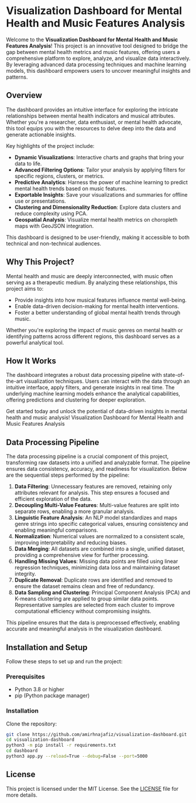 # Visualization Dashboard for Mental Health and Music Features Analysis

Welcome to the **Visualization Dashboard for Mental Health and Music Features Analysis**! This project is an innovative tool designed to bridge the gap between mental health metrics and music features, offering users a comprehensive platform to explore, analyze, and visualize data interactively. By leveraging advanced data processing techniques and machine learning models, this dashboard empowers users to uncover meaningful insights and patterns.

## Overview

The dashboard provides an intuitive interface for exploring the intricate relationships between mental health indicators and musical attributes. Whether you're a researcher, data enthusiast, or mental health advocate, this tool equips you with the resources to delve deep into the data and generate actionable insights.

Key highlights of the project include:

- **Dynamic Visualizations**: Interactive charts and graphs that bring your data to life.
- **Advanced Filtering Options**: Tailor your analysis by applying filters for specific regions, clusters, or metrics.
- **Predictive Analytics**: Harness the power of machine learning to predict mental health trends based on music features.
- **Exportable Insights**: Save your visualizations and summaries for offline use or presentations.
- **Clustering and Dimensionality Reduction**: Explore data clusters and reduce complexity using PCA.
- **Geospatial Analysis**: Visualize mental health metrics on choropleth maps with GeoJSON integration.

This dashboard is designed to be user-friendly, making it accessible to both technical and non-technical audiences.

## Why This Project?

Mental health and music are deeply interconnected, with music often serving as a therapeutic medium. By analyzing these relationships, this project aims to:

- Provide insights into how musical features influence mental well-being.
- Enable data-driven decision-making for mental health interventions.
- Foster a better understanding of global mental health trends through music.

Whether you're exploring the impact of music genres on mental health or identifying patterns across different regions, this dashboard serves as a powerful analytical tool.

## How It Works

The dashboard integrates a robust data processing pipeline with state-of-the-art visualization techniques. Users can interact with the data through an intuitive interface, apply filters, and generate insights in real time. The underlying machine learning models enhance the analytical capabilities, offering predictions and clustering for deeper exploration.

Get started today and unlock the potential of data-driven insights in mental health and music analysis! Visualization Dashboard for Mental Health and Music Features Analysis

## Data Processing Pipeline

The data processing pipeline is a crucial component of this project, transforming raw datasets into a unified and analyzable format. The pipeline ensures data consistency, accuracy, and readiness for visualization. Below are the sequential steps performed by the pipeline:

1. **Data Filtering**: Unnecessary features are removed, retaining only attributes relevant for analysis. This step ensures a focused and efficient exploration of the data.
2. **Decoupling Multi-Value Features**: Multi-value features are split into separate rows, enabling a more granular analysis.
3. **Linguistic Feature Analysis**: An NLP model standardizes and maps genre strings into specific categorical values, ensuring consistency and enabling meaningful comparisons.
4. **Normalization**: Numerical values are normalized to a consistent scale, improving interpretability and reducing biases.
5. **Data Merging**: All datasets are combined into a single, unified dataset, providing a comprehensive view for further processing.
6. **Handling Missing Values**: Missing data points are filled using linear regression techniques, minimizing data loss and maintaining dataset integrity.
7. **Duplicate Removal**: Duplicate rows are identified and removed to ensure the dataset remains clean and free of redundancy.
8. **Data Sampling and Clustering**: Principal Component Analysis (PCA) and K-means clustering are applied to group similar data points. Representative samples are selected from each cluster to improve computational efficiency without compromising insights.

This pipeline ensures that the data is preprocessed effectively, enabling accurate and meaningful analysis in the visualization dashboard.

## Installation and Setup

Follow these steps to set up and run the project:

### Prerequisites

- Python 3.8 or higher
- pip (Python package manager)

### Installation

Clone the repository:

```sh
git clone https://github.com/amirhnajafiz/visualization-dashboard.git
cd visualization-dashboard
python3 -m pip install -r requirements.txt
cd dashboard
python3 app.py --reload=True --debug=False --port=5000
```

## License

This project is licensed under the MIT License. See the [LICENSE](LICENSE) file for more details.
